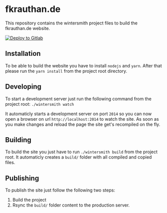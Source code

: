 fkrauthan.de
============

This repository contains the wintersmith project files to build the fkrauthan.de website.

[![Deploy to Gitlab](https://github.com/fkrauthan/fkrauthan.de/actions/workflows/github-actions-deploy.yml/badge.svg)](https://github.com/fkrauthan/fkrauthan.de/actions/workflows/github-actions-deploy.yml)


Installation
------------

To be able to build the website you have to install `nodejs` and `yarn`. After that please run the `yarn install` from the project root directory.


Developing
----------

To start a development server just run the following command from the project root: `./wintersmith watch`

It automaticly starts a development server on port `2014` so you can now open a browser on url `http://localhost:2014` to watch the site. As soon as you make changes and reload the page the site get's recompiled on the fly.


Building
--------

To build the site you just have to run `./wintersmith build` from the project root. It automaticly creates a `build/` folder with all compiled and copied files.


Publishing
----------

To publish the site just follow the following two steps:

1. Build the project
1. Rsync the `build/` folder content to the production server.

